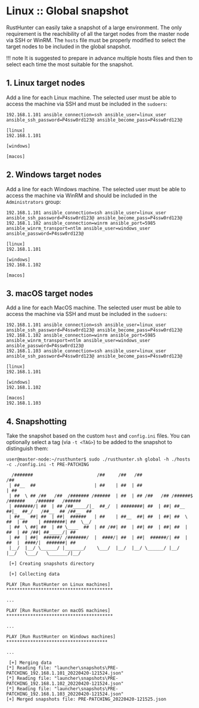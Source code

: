 
# Linux :: Global snapshot

RustHunter can easily take a snapshot of a large environment. The only requirement is the reachibility of all the target nodes from the master node via SSH or WinRM. The `hosts` file must be properly modified to select the target nodes to be included in the global snapshot. 

!!! note
    It is suggested to prepare in advance multiple hosts files and then to select each time the most suitable for the snapshot.
    
## 1. Linux target nodes

Add a line for each Linux machine. The selected user must be able to access the machine via SSH and must be included in the `sudoers`:

```
192.168.1.101 ansible_connection=ssh ansible_user=linux_user ansible_ssh_password=P4ssw0rd123@ ansible_become_pass=P4ssw0rd123@

[linux]
192.168.1.101

[windows]

[macos]

```

## 2. Windows target nodes

Add a line for each Windows machine. The selected user must be able to access the machine via WinRM and should be included in the `Administrators` group:

```
192.168.1.101 ansible_connection=ssh ansible_user=linux_user ansible_ssh_password=P4ssw0rd123@ ansible_become_pass=P4ssw0rd123@
192.168.1.102 ansible_connection=winrm ansible_port=5985 ansible_winrm_transport=ntlm ansible_user=windows_user ansible_password=P4ssw0rd123@

[linux]
192.168.1.101

[windows]
192.168.1.102

[macos]

```

## 3. macOS target nodes

Add a line for each MacOS machine. The selected user must be able to access the machine via SSH and must be included in the `sudoers`:

```
192.168.1.101 ansible_connection=ssh ansible_user=linux_user ansible_ssh_password=P4ssw0rd123@ ansible_become_pass=P4ssw0rd123@
192.168.1.102 ansible_connection=winrm ansible_port=5985 ansible_winrm_transport=ntlm ansible_user=windows_user ansible_password=P4ssw0rd123@
192.168.1.103 ansible_connection=ssh ansible_user=linux_user ansible_ssh_password=P4ssw0rd123@ ansible_become_pass=P4ssw0rd123@

[linux]
192.168.1.101

[windows]
192.168.1.102

[macos]
192.168.1.103 
```

## 4. Snapshotting

Take the snapshot based on the custom `host` and `config.ini` files. You can optionally select a tag (via `-t <TAG>`) to be added to the snapshot to distinguish them:

```console
user@master-node:~/rusthunter$ sudo ./rusthunter.sh global -h ./hosts -c ./config.ini -t PRE-PATCHING

  /#######                        /##     /##   /##                       /##
 | ##__  ##                      | ##    | ##  | ##                      | ##
 | ##  \ ## /##   /##  /####### /######  | ##  | ## /##   /## /######$  /######    /######   /######
 | #######/| ##  | ## /##_____/|_  ##_/  | ########| ##  | ##| ##__  ##|_  ##_/   /##__  ## /##__  ##
 | ##__  ##| ##  | ##|  ######   | ##    | ##__  ##| ##  | ##| ##  \ ##  | ##    | ########| ##  \__/
 | ##  \ ##| ##  | ## \____  ##  | ## /##| ##  | ##| ##  | ##| ##  | ##  | ## /##| ##_____/| ##
 | ##  | ##|  ######/ /#######/  |  ####/| ##  | ##|  ######/| ##  | ##  |  ####/|  #######| ##
 |__/  |__/ \______/ |_______/    \___/  |__/  |__/ \______/ |__/  |__/   \___/   \_______/|__/

 [+] Creating snapshots directory

 [+] Collecting data

PLAY [Run RustHunter on Linux machines] ****************************************

...

PLAY [Run RustHunter on macOS machines] ****************************************

...

PLAY [Run RustHunter on Windows machines] **************************************

...

 [+] Merging data 
[*] Reading file: "launcher\snapshots\PRE-PATCHING_192.168.1.101_20220420-121524.json"
[*] Reading file: "launcher\snapshots\PRE-PATCHING_192.168.1.102_20220420-121524.json"
[*] Reading file: "launcher\snapshots\PRE-PATCHING_192.168.1.103_20220420-121524.json"
[+] Merged snapshots file: PRE-PATCHING_20220420-121525.json
```